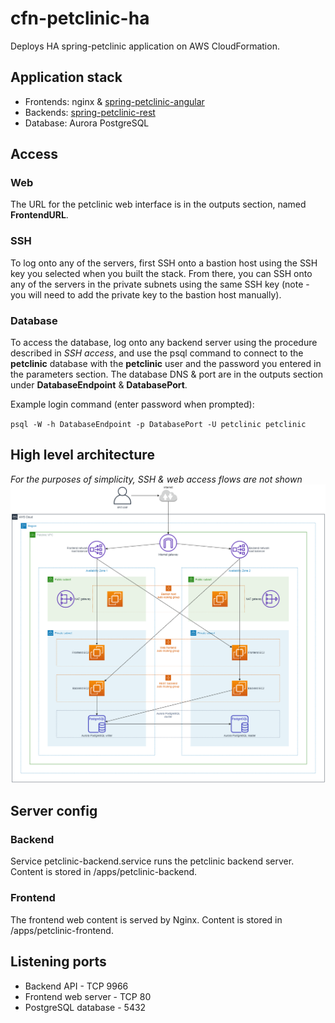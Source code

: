 # cfn-petclinic-ha
Deploys HA spring-petclinic application on AWS CloudFormation. 

## Application stack
- Frontends: nginx & [spring-petclinic-angular](https://github.com/spring-petclinic/spring-petclinic-angular)
- Backends: [spring-petclinic-rest](https://github.com/spring-petclinic/spring-petclinic-rest)
- Database: Aurora PostgreSQL

## Access
### Web
The URL for the petclinic web interface is in the outputs section, named **FrontendURL**.

### SSH
To log onto any of the servers, first SSH onto a bastion host using the SSH key you selected when you built the stack. From there, you can SSH onto any of the servers in the private subnets using the same SSH key (note - you will need to add the private key to the bastion host manually).

### Database
To access the database, log onto any backend server using the procedure described in *SSH access*, and use the psql command to connect to the **petclinic** database with the **petclinic** user and the password you entered in the parameters section. The database DNS & port are in the outputs section under **DatabaseEndpoint** & **DatabasePort**.

Example login command (enter password when prompted):

`psql -W -h DatabaseEndpoint -p DatabasePort -U petclinic petclinic`

## High level architecture
*For the purposes of simplicity, SSH & web access flows are not shown*
![architecture diagram](architecture.png)

## Server config
### Backend
Service petclinic-backend.service runs the petclinic backend server. Content is stored in /apps/petclinic-backend.
### Frontend
The frontend web content is served by Nginx. Content is stored in /apps/petclinic-frontend. 

## Listening ports
- Backend API - TCP 9966
- Frontend web server - TCP 80
- PostgreSQL database - 5432